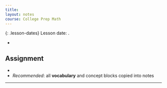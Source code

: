 ```yaml
---
title: 
layout: notes
course: College Prep Math
---
```


{: .lesson-dates}
Lesson date: .

- 

## Assignment

- 
- *Recommended*: all **vocabulary** and concept blocks copied into notes

---
